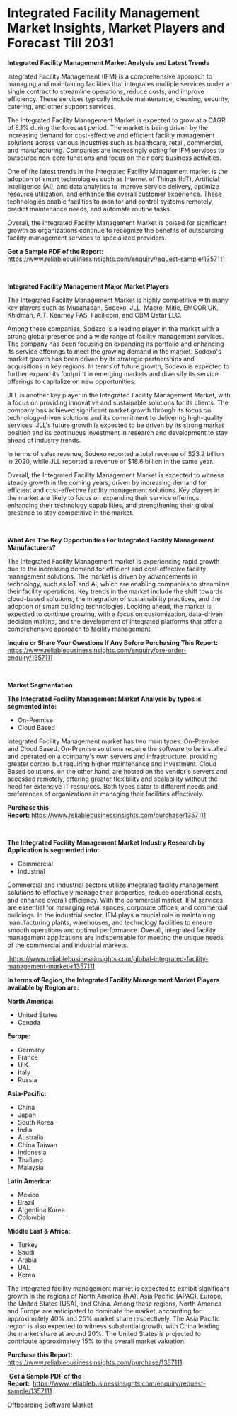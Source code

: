 <p><h1>Integrated Facility Management Market Insights, Market Players and Forecast Till 2031</h1></p><p><strong>Integrated Facility Management Market Analysis and Latest Trends</strong></p>
<p><p>Integrated Facility Management (IFM) is a comprehensive approach to managing and maintaining facilities that integrates multiple services under a single contract to streamline operations, reduce costs, and improve efficiency. These services typically include maintenance, cleaning, security, catering, and other support services.</p><p>The Integrated Facility Management Market is expected to grow at a CAGR of 8.1% during the forecast period. The market is being driven by the increasing demand for cost-effective and efficient facility management solutions across various industries such as healthcare, retail, commercial, and manufacturing. Companies are increasingly opting for IFM services to outsource non-core functions and focus on their core business activities.</p><p>One of the latest trends in the Integrated Facility Management market is the adoption of smart technologies such as Internet of Things (IoT), Artificial Intelligence (AI), and data analytics to improve service delivery, optimize resource utilization, and enhance the overall customer experience. These technologies enable facilities to monitor and control systems remotely, predict maintenance needs, and automate routine tasks.</p><p>Overall, the Integrated Facility Management Market is poised for significant growth as organizations continue to recognize the benefits of outsourcing facility management services to specialized providers.</p></p>
<p><strong>Get a Sample PDF of the Report:&nbsp;</strong> <a href="https://www.reliablebusinessinsights.com/enquiry/request-sample/1357111">https://www.reliablebusinessinsights.com/enquiry/request-sample/1357111</a></p>
<p>&nbsp;</p>
<p><strong>Integrated Facility Management Major Market Players</strong></p>
<p><p>The Integrated Facility Management Market is highly competitive with many key players such as Musanadah, Sodexo, JLL, Macro, Mitie, EMCOR UK, Khidmah, A.T. Kearney PAS, Facilicom, and CBM Qatar LLC.</p><p>Among these companies, Sodexo is a leading player in the market with a strong global presence and a wide range of facility management services. The company has been focusing on expanding its portfolio and enhancing its service offerings to meet the growing demand in the market. Sodexo's market growth has been driven by its strategic partnerships and acquisitions in key regions. In terms of future growth, Sodexo is expected to further expand its footprint in emerging markets and diversify its service offerings to capitalize on new opportunities.</p><p>JLL is another key player in the Integrated Facility Management Market, with a focus on providing innovative and sustainable solutions for its clients. The company has achieved significant market growth through its focus on technology-driven solutions and its commitment to delivering high-quality services. JLL's future growth is expected to be driven by its strong market position and its continuous investment in research and development to stay ahead of industry trends.</p><p>In terms of sales revenue, Sodexo reported a total revenue of $23.2 billion in 2020, while JLL reported a revenue of $18.6 billion in the same year.</p><p>Overall, the Integrated Facility Management Market is expected to witness steady growth in the coming years, driven by increasing demand for efficient and cost-effective facility management solutions. Key players in the market are likely to focus on expanding their service offerings, enhancing their technology capabilities, and strengthening their global presence to stay competitive in the market.</p></p>
<p>&nbsp;</p>
<p><strong>What Are The Key Opportunities For Integrated Facility Management Manufacturers?</strong></p>
<p><p>The Integrated Facility Management market is experiencing rapid growth due to the increasing demand for efficient and cost-effective facility management solutions. The market is driven by advancements in technology, such as IoT and AI, which are enabling companies to streamline their facility operations. Key trends in the market include the shift towards cloud-based solutions, the integration of sustainability practices, and the adoption of smart building technologies. Looking ahead, the market is expected to continue growing, with a focus on customization, data-driven decision making, and the development of integrated platforms that offer a comprehensive approach to facility management.</p></p>
<p><strong>Inquire or Share Your Questions If Any Before Purchasing This Report:</strong> <a href="https://www.reliablebusinessinsights.com/enquiry/pre-order-enquiry/1357111">https://www.reliablebusinessinsights.com/enquiry/pre-order-enquiry/1357111</a></p>
<p>&nbsp;</p>
<p><strong>Market Segmentation</strong></p>
<p><strong>The Integrated Facility Management Market Analysis by types is segmented into:</strong></p>
<p><ul><li>On-Premise</li><li>Cloud Based</li></ul></p>
<p><p>Integrated Facility Management market has two main types: On-Premise and Cloud Based. On-Premise solutions require the software to be installed and operated on a company's own servers and infrastructure, providing greater control but requiring higher maintenance and investment. Cloud Based solutions, on the other hand, are hosted on the vendor's servers and accessed remotely, offering greater flexibility and scalability without the need for extensive IT resources. Both types cater to different needs and preferences of organizations in managing their facilities effectively.</p></p>
<p><strong>Purchase this Report:&nbsp;</strong><a href="https://www.reliablebusinessinsights.com/purchase/1357111">https://www.reliablebusinessinsights.com/purchase/1357111</a></p>
<p>&nbsp;</p>
<p><strong>The Integrated Facility Management Market Industry Research by Application is segmented into:</strong></p>
<p><ul><li>Commercial</li><li>Industrial</li></ul></p>
<p><p>Commercial and industrial sectors utilize integrated facility management solutions to effectively manage their properties, reduce operational costs, and enhance overall efficiency. With the commercial market, IFM services are essential for managing retail spaces, corporate offices, and commercial buildings. In the industrial sector, IFM plays a crucial role in maintaining manufacturing plants, warehouses, and technology facilities to ensure smooth operations and optimal performance. Overall, integrated facility management applications are indispensable for meeting the unique needs of the commercial and industrial markets.</p></p>
<p><a href="https://www.reliablebusinessinsights.com/global-integrated-facility-management-market-r1357111">&nbsp;https://www.reliablebusinessinsights.com/global-integrated-facility-management-market-r1357111</a></p>
<p><strong>In terms of Region, the Integrated Facility Management Market Players available by Region are:</strong></p>
<p>
    <p> <strong> North America: </strong>
        <ul>
            <li>United States</li>
            <li>Canada</li>
        </ul>
        </p> 
    <p> <strong> Europe: </strong>
        <ul>
            <li>Germany</li>
            <li>France</li>
            <li>U.K.</li>
            <li>Italy</li>
            <li>Russia</li>
        </ul>
        </p> 
    <p> <strong> Asia-Pacific: </strong>
        <ul>
            <li>China</li>
            <li>Japan</li>
            <li>South Korea</li>
            <li>India</li>
            <li>Australia</li>
            <li>China Taiwan</li>
            <li>Indonesia</li>
            <li>Thailand</li>
            <li>Malaysia</li>
        </ul>
        </p> 
    <p> <strong> Latin America: </strong>
        <ul>
            <li>Mexico</li>
            <li>Brazil</li>
            <li>Argentina Korea</li>
            <li>Colombia</li>
        </ul>
        </p> 
    <p> <strong> Middle East & Africa: </strong>
        <ul>
            <li>Turkey</li>
            <li>Saudi</li>
            <li>Arabia</li>
            <li>UAE</li>
            <li>Korea</li>
        </ul>
    </p>
    </p>
<p><p>The integrated facility management market is expected to exhibit significant growth in the regions of North America (NA), Asia Pacific (APAC), Europe, the United States (USA), and China. Among these regions, North America and Europe are anticipated to dominate the market, accounting for approximately 40% and 25% market share respectively. The Asia Pacific region is also expected to witness substantial growth, with China leading the market share at around 20%. The United States is projected to contribute approximately 15% to the overall market valuation.</p></p>
<p><strong>Purchase this Report: </strong><a href="https://www.reliablebusinessinsights.com/purchase/1357111">https://www.reliablebusinessinsights.com/purchase/1357111</a></p>
<p>&nbsp;<strong>Get a Sample PDF of the Report:&nbsp;&nbsp;</strong><a href="https://www.reliablebusinessinsights.com/enquiry/request-sample/1357111">https://www.reliablebusinessinsights.com/enquiry/request-sample/1357111</a></p>
<p><strong></strong></p>
<p><p><a href="https://github.com/claudianurdin/Market-Research-Report-List-1/blob/main/offboarding-software-market.md">Offboarding Software Market</a></p></p>